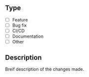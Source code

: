 ## Type

- [ ] Feature
- [ ] Bug fix
- [ ] CI/CD
- [ ] Documentation
- [ ] Other

## Description

Breif description of the changes made.
